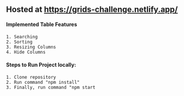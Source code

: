 ## Hosted at https://grids-challenge.netlify.app/

#### Implemented Table Features
    1. Searching 
    2. Sorting
    3. Resizing Columns
    4. Hide Columns

#### Steps to Run Project locally:
    1. Clone repository
    2. Run command "npm install"
    3. Finally, run command "npm start